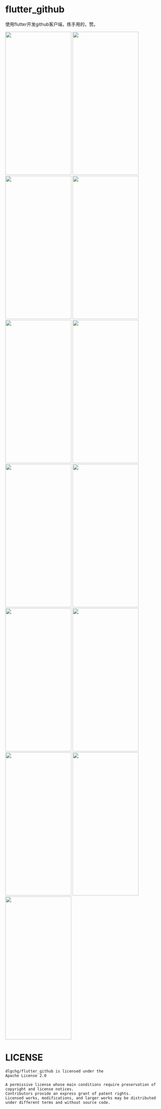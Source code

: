 # flutter_github

使用flutter开发github客户端，练手用的，赞。



<img src="https://raw.githubusercontent.com/dlgchg/flutter_github/master/screen_shot/s1.png" width=207 height=448 />  <img src="https://raw.githubusercontent.com/dlgchg/flutter_github/master/screen_shot/s2.png" width=207 height=448 />  <img src="https://raw.githubusercontent.com/dlgchg/flutter_github/master/screen_shot/s3.png" width=207 height=448 />
<img src="https://raw.githubusercontent.com/dlgchg/flutter_github/master/screen_shot/s4.png" width=207 height=448 />  <img src="https://raw.githubusercontent.com/dlgchg/flutter_github/master/screen_shot/s5.png" width=207 height=448 />  <img src="https://raw.githubusercontent.com/dlgchg/flutter_github/master/screen_shot/s6.png" width=207 height=448 />
<img src="https://raw.githubusercontent.com/dlgchg/flutter_github/master/screen_shot/s7.png" width=207 height=448 />  <img src="https://raw.githubusercontent.com/dlgchg/flutter_github/master/screen_shot/s8.png" width=207 height=448 />  <img src="https://raw.githubusercontent.com/dlgchg/flutter_github/master/screen_shot/s9.png" width=207 height=448 />
<img src="https://raw.githubusercontent.com/dlgchg/flutter_github/master/screen_shot/s10.png" width=207 height=448 />  <img src="https://raw.githubusercontent.com/dlgchg/flutter_github/master/screen_shot/s11.png" width=207 height=448 />  <img src="https://raw.githubusercontent.com/dlgchg/flutter_github/master/screen_shot/s12.png" width=207 height=448 />
<img src="https://raw.githubusercontent.com/dlgchg/flutter_github/master/screen_shot/s13.png" width=207 height=448 />

# LICENSE
```
dlgchg/flutter_github is licensed under the
Apache License 2.0

A permissive license whose main conditions require preservation of copyright and license notices.
Contributors provide an express grant of patent rights.
Licensed works, modifications, and larger works may be distributed under different terms and without source code.
```
